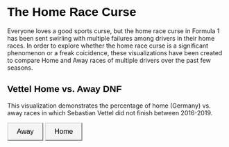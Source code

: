 <meta charset="utf-8">

<style>
.button {
  background-color: #f5f5f5;
  border-color: #dcdcdc;
  color: black;
  padding: 10px 20px;
  text-align: center;
  font-size: 16px;
  cursor: pointer;
}

.button:hover {
  background-color: whitesmoke;  
}

 .h1 {
  color: black;
  font-family: "Verdana", sans-serif;
}
  .h2 {
  color: black;
  font-family: "Verdana", sans-serif;
}
</style>

<!-- Load d3.js -->
<script src="https://d3js.org/d3.v4.js"></script>

<!-- Color scale -->
<script src="https://d3js.org/d3-scale-chromatic.v1.min.js"></script>

<h1 class = "h1"> The Home Race Curse</h1>

<body>
  
<p>Everyone loves a good sports curse, but the home race curse in Formula 1 has been sent swirling with multiple failures among drivers in their home races. In order to explore whether the home race curse is a significant phenomenon or a freak coicidence, these visualizations have been created to compare Home and Away races of multiple drivers over the past few seasons.</p>

<h2 class = "h2">Vettel Home vs. Away DNF</h2>
  
<p>This visualization demonstrates the percentage of home (Germany) vs. away races in which Sebastian Vettel did not finish between 2016-2019.</p>

</body>

<!-- Add 2 buttons -->
<button class = "button" onclick="update(data1)">Away</button>
<button class = "button" onclick="update(data2)">Home</button>

<!-- Create a div where the graph will take place -->
<div id="vettel"></div>


<script>


var width = 500
    height = 450
    margin = 40


var radius = Math.min(width, height) / 2 - margin


var svg = d3.select("#vettel")
  .append("svg")
    .attr("width", width)
    .attr("height", height)
  .append("g")
    .attr("transform", "translate(" + width / 2 + "," + height / 2 + ")");

// HAND ENTERED VETTEL DATA
var data1 = {a: 92, b: 8}
var data2 = {a: 67, b: 34}


var color = d3.scaleOrdinal(['#dd0000','#ffa07a'])


function update(data) {


  var pie = d3.pie()
    .value(function(d) {return d.value; })
    .sort(function(a, b) { console.log(a) ; return d3.ascending(a.key, b.key);} ) // This make sure that group order remains the same in the pie chart
  var data_ready = pie(d3.entries(data))


  var u = svg.selectAll("path")
    .data(data_ready)

  u
    .enter()
    .append('path')
    .merge(u)
    .transition()
    .duration(1000)
    .attr('d', d3.arc()
      .innerRadius(0)
      .outerRadius(radius)
    )
    .attr('fill', function(d){ return(color(d.data.key)) })
    .attr("stroke", "white")
    .style("stroke-width", "2px")
    .style("opacity", 1)


  u
    .exit()
    .remove()

}


update(data1)

</script>
